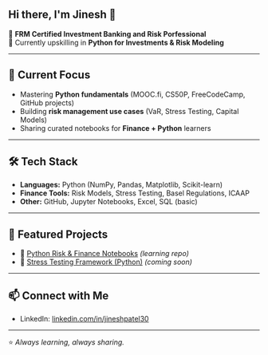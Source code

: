 ## Hi there, I'm Jinesh 👋  

🔹 **FRM Certified Investment Banking and Risk Porfessional**  
🔹 Currently upskilling in **Python for Investments & Risk Modeling**

---

## 🚀 Current Focus
- Mastering **Python fundamentals** (MOOC.fi, CS50P, FreeCodeCamp, GitHub projects)  
- Building **risk management use cases** (VaR, Stress Testing, Capital Models)  
- Sharing curated notebooks for **Finance + Python** learners  

---

## 🛠 Tech Stack
- **Languages:** Python (NumPy, Pandas, Matplotlib, Scikit-learn)  
- **Finance Tools:** Risk Models, Stress Testing, Basel Regulations, ICAAP  
- **Other:** GitHub, Jupyter Notebooks, Excel, SQL (basic) 

---

## 📂 Featured Projects
- 🔗 [Python Risk & Finance Notebooks](https://github.com/jineshpatel30/finance-python) *(learning repo)*  
- 🔗 [Stress Testing Framework (Python)](https://github.com/jineshpatel30/stress-testing) *(coming soon)*  

---

## 📫 Connect with Me
- LinkedIn: [linkedin.com/in/jineshpatel30](https://linkedin.com/in/jineshpatel30)  

---
⭐️ *Always learning, always sharing.*
